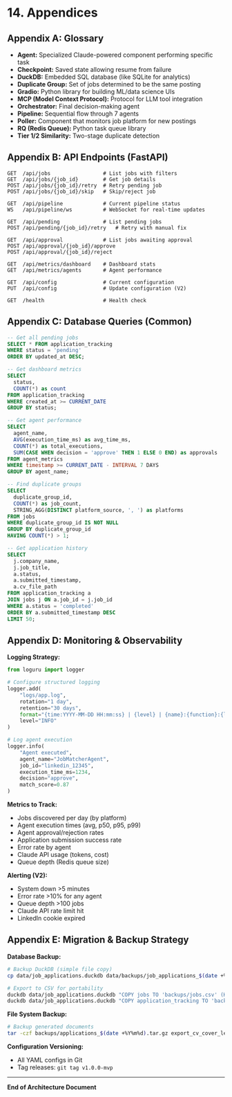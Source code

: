 # 14. Appendices

## Appendix A: Glossary

- **Agent:** Specialized Claude-powered component performing specific task
- **Checkpoint:** Saved state allowing resume from failure
- **DuckDB:** Embedded SQL database (like SQLite for analytics)
- **Duplicate Group:** Set of jobs determined to be the same posting
- **Gradio:** Python library for building ML/data science UIs
- **MCP (Model Context Protocol):** Protocol for LLM tool integration
- **Orchestrator:** Final decision-making agent
- **Pipeline:** Sequential flow through 7 agents
- **Poller:** Component that monitors job platform for new postings
- **RQ (Redis Queue):** Python task queue library
- **Tier 1/2 Similarity:** Two-stage duplicate detection

## Appendix B: API Endpoints (FastAPI)

```
GET  /api/jobs                 # List jobs with filters
GET  /api/jobs/{job_id}        # Get job details
POST /api/jobs/{job_id}/retry  # Retry pending job
POST /api/jobs/{job_id}/skip   # Skip/reject job

GET  /api/pipeline             # Current pipeline status
WS   /api/pipeline/ws          # WebSocket for real-time updates

GET  /api/pending              # List pending jobs
POST /api/pending/{job_id}/retry   # Retry with manual fix

GET  /api/approval             # List jobs awaiting approval
POST /api/approval/{job_id}/approve
POST /api/approval/{job_id}/reject

GET  /api/metrics/dashboard    # Dashboard stats
GET  /api/metrics/agents       # Agent performance

GET  /api/config               # Current configuration
PUT  /api/config               # Update configuration (V2)

GET  /health                   # Health check
```

## Appendix C: Database Queries (Common)

```sql
-- Get all pending jobs
SELECT * FROM application_tracking
WHERE status = 'pending'
ORDER BY updated_at DESC;

-- Get dashboard metrics
SELECT
  status,
  COUNT(*) as count
FROM application_tracking
WHERE created_at >= CURRENT_DATE
GROUP BY status;

-- Get agent performance
SELECT
  agent_name,
  AVG(execution_time_ms) as avg_time_ms,
  COUNT(*) as total_executions,
  SUM(CASE WHEN decision = 'approve' THEN 1 ELSE 0 END) as approvals
FROM agent_metrics
WHERE timestamp >= CURRENT_DATE - INTERVAL 7 DAYS
GROUP BY agent_name;

-- Find duplicate groups
SELECT
  duplicate_group_id,
  COUNT(*) as job_count,
  STRING_AGG(DISTINCT platform_source, ', ') as platforms
FROM jobs
WHERE duplicate_group_id IS NOT NULL
GROUP BY duplicate_group_id
HAVING COUNT(*) > 1;

-- Get application history
SELECT
  j.company_name,
  j.job_title,
  a.status,
  a.submitted_timestamp,
  a.cv_file_path
FROM application_tracking a
JOIN jobs j ON a.job_id = j.job_id
WHERE a.status = 'completed'
ORDER BY a.submitted_timestamp DESC
LIMIT 50;
```

## Appendix D: Monitoring & Observability

**Logging Strategy:**
```python
from loguru import logger

# Configure structured logging
logger.add(
    "logs/app.log",
    rotation="1 day",
    retention="30 days",
    format="{time:YYYY-MM-DD HH:mm:ss} | {level} | {name}:{function}:{line} | {message}",
    level="INFO"
)

# Log agent execution
logger.info(
    "Agent executed",
    agent_name="JobMatcherAgent",
    job_id="linkedin_12345",
    execution_time_ms=1234,
    decision="approve",
    match_score=0.87
)
```

**Metrics to Track:**
- Jobs discovered per day (by platform)
- Agent execution times (avg, p50, p95, p99)
- Agent approval/rejection rates
- Application submission success rate
- Error rate by agent
- Claude API usage (tokens, cost)
- Queue depth (Redis queue size)

**Alerting (V2):**
- System down >5 minutes
- Error rate >10% for any agent
- Queue depth >100 jobs
- Claude API rate limit hit
- LinkedIn cookie expired

## Appendix E: Migration & Backup Strategy

**Database Backup:**
```bash
# Backup DuckDB (simple file copy)
cp data/job_applications.duckdb data/backups/job_applications_$(date +%Y%m%d).duckdb

# Export to CSV for portability
duckdb data/job_applications.duckdb "COPY jobs TO 'backups/jobs.csv' (HEADER, DELIMITER ',')"
duckdb data/job_applications.duckdb "COPY application_tracking TO 'backups/tracking.csv' (HEADER, DELIMITER ',')"
```

**File System Backup:**
```bash
# Backup generated documents
tar -czf backups/applications_$(date +%Y%m%d).tar.gz export_cv_cover_letter/
```

**Configuration Versioning:**
- All YAML configs in Git
- Tag releases: `git tag v1.0.0-mvp`

---

**End of Architecture Document**
